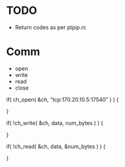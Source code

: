# TODO

- Return codes as per ptpip.rc

# Comm

- open
- write
- read
- close

if( ch_open( &ch, "tcp:170.20.10.5:17540" ) ) {

}

if( !ch_write( &ch, data, num_bytes ) ) {

}

if( !ch_read( &ch, data, &num_bytes ) ) {

}
